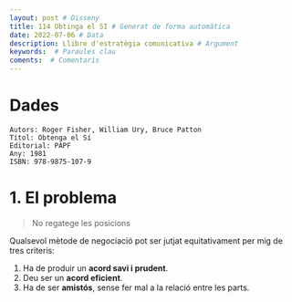 ```yaml
---
layout: post # Disseny
title: 114 Obtinga el SI # Generat de forma automàtica
date: 2022-07-06 # Data
description: Llibre d'estratègia comunicativa # Argument
keywords:  # Paraules clau
coments:  # Comentaris
---
```


# Dades

    Autors: Roger Fisher, William Ury, Bruce Patton
    Títol: Obtenga el Sí
    Editorial: PAPF
    Any: 1981
    ISBN: 978-9875-107-9

# 1. El problema

> No regatege les posicions

Qualsevol mètode de negociació pot ser jutjat equitativament per mig de tres criteris:

1. Ha de produir un **acord savi i prudent**.
2. Deu ser un **acord eficient**.
3. Ha de ser **amistós**, sense fer mal a la relació entre les parts.


